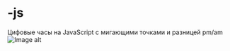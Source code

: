 # -js

Цифовые часы на JavaScript с мигающими точками и разницей pm/am
![Image alt](https://github.com/{prometej1210}/{digital_clock_js}/raw/previev.jpg)
